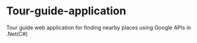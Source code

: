 # Tour-guide-application
Tour guide web application for finding nearby places using Google APIs in .Net(C#) 
